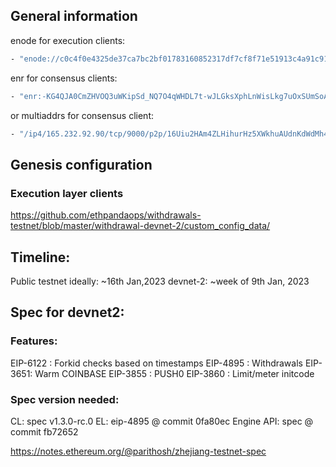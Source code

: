 ## General information
enode for execution clients:
```sh
- "enode://c0c4f0e4325de37ca7bc2bf01783160852317df7cf8f71e51913c4a91c91bf8451566820bdbb316b66672ec62c9c2adf64712e2a230daf3c06c284223afc7ce1@165.232.92.90:30303"
```

enr for consensus clients:
```sh
- "enr:-KG4QJA0CmZHVOQ3uWKipSd_NQ7O4qWHDL7t-wJLGksXphLnWisLkg7uOxSUmSoACstlvguLqwzWB0xECeu0cIVmlgsDhGV0aDKQEQKFwEAAAEAUAAAAAAAAAIJpZIJ2NIJpcISl6FxaiXNlY3AyNTZrMaECh6-QcBGsRtPAqfa3Wz26hgrZGGAtY3H4F1wl08iQW5iDdGNwgiMog3VkcIIjKA"
```
or multiaddrs for consensus client:
```sh
- "/ip4/165.232.92.90/tcp/9000/p2p/16Uiu2HAm4ZLHihurHz5XWkhuAUdnKdWdMh44twrSJjE3Pp53tpoy"
```


## Genesis configuration
### Execution layer clients

https://github.com/ethpandaops/withdrawals-testnet/blob/master/withdrawal-devnet-2/custom_config_data/


## Timeline:

Public testnet ideally: ~16th Jan,2023
devnet-2: ~week of 9th Jan, 2023

## Spec for devnet2: 

### Features:

EIP-6122 : Forkid checks based on timestamps
EIP-4895 : Withdrawals
EIP-3651: Warm COINBASE
EIP-3855 : PUSH0
EIP-3860 : Limit/meter initcode

### Spec version needed:

CL: spec v1.3.0-rc.0
EL: eip-4895 @ commit 0fa80ec
Engine API: spec @ commit fb72652

https://notes.ethereum.org/@parithosh/zhejiang-testnet-spec

